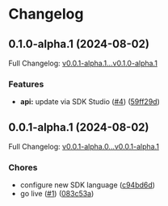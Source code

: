 # Changelog

## 0.1.0-alpha.1 (2024-08-02)

Full Changelog: [v0.0.1-alpha.1...v0.1.0-alpha.1](https://github.com/EndexAI/factset-estimates-api-python/compare/v0.0.1-alpha.1...v0.1.0-alpha.1)

### Features

* **api:** update via SDK Studio ([#4](https://github.com/EndexAI/factset-estimates-api-python/issues/4)) ([59ff29d](https://github.com/EndexAI/factset-estimates-api-python/commit/59ff29d8317e59273d7449b47086c66238959b73))

## 0.0.1-alpha.1 (2024-08-02)

Full Changelog: [v0.0.1-alpha.0...v0.0.1-alpha.1](https://github.com/EndexAI/factset-estimates-api-python/compare/v0.0.1-alpha.0...v0.0.1-alpha.1)

### Chores

* configure new SDK language ([c94bd6d](https://github.com/EndexAI/factset-estimates-api-python/commit/c94bd6d9dfd3258cc646174d8e32a9d3f0655ca0))
* go live ([#1](https://github.com/EndexAI/factset-estimates-api-python/issues/1)) ([083c53a](https://github.com/EndexAI/factset-estimates-api-python/commit/083c53a169ab09c3fd2826d7cf43c510090e5c04))
